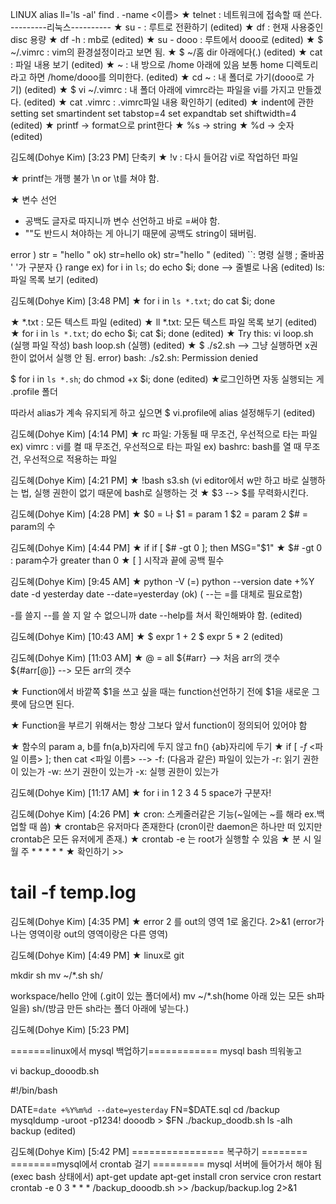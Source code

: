 LINUX
alias ll='ls -al'
find . -name <이름>
★ telnet : 네트워크에 접속할 때 쓴다.
---------리눅스----------
★ su - : 루트로 전환하기 (edited) 
★ df : 현재 사용중인 disc 용량
★ df -h : mb로 (edited) 
★ su - dooo : 루트에서 dooo로 (edited) 
★
$ ~/.vimrc : vim의 환경설정이라고 보면 됨.
★
$ ~/홈 dir 아래에다(.) (edited) 
★ cat : 파일 내용 보기 (edited) 
★ ~ : 내 방으로 /home 아래에 있음
보통 home 디렉토리라고 하면 /home/dooo를 의미한다. (edited) 
★ cd ~ : 내 폴더로 가기(dooo로 가기) (edited) 
★ $ vi ~/.vimrc
: 내 폴더 아래에 vimrc라는 파일을 vi를 가지고 만들겠다. (edited) 
★ cat .vimrc : .vimrc파일 내용 확인하기 (edited) 
★ indent에 관한 setting
set smartindent
set tabstop=4
set expandtab
set shiftwidth=4 (edited) 
★ printf -> format으로 print한다
★ %s -> string
★ %d -> 숫자 (edited) 

김도혜(Dohye Kim) [3:23 PM]
단축키 ★ !v : 다시 들어감 vi로 작업하던 파일

★ printf는 개행 불가 \n or \t를 쳐야 함.

★ 변수 선언
- 공백도 글자로 따지니까 변수 선언하고 바로 =써야 함.
- ""도 반드시 쳐야하는 게 아니기 때문에 공백도 string이 돼버림.

error ) str = "hello "
ok) str=hello
ok) str="hello " (edited) 
``: 명령 실행
; 줄바꿈
' '가 구분자
{} range
ex) for i in `ls`; do echo $i; done --> 줄별로 나옴 (edited) 
ls: 파일 목록 보기 (edited) 

김도혜(Dohye Kim) [3:48 PM]
★ for i in `ls *.txt`; do cat $i; done

★ *.txt : 모든 텍스트 파일 (edited) 
★ ll *.txt: 모든 텍스트 파일 목록 보기 (edited) 
★ for i in `ls *.txt`; do echo $i; cat $i; done (edited) 
★ Try this: vi loop.sh (실행 파일 작성)
             bash loop.sh (실행) (edited) 
★ $ ./s2.sh   --> 그냥 실행하면 x권한이 없어서 실행 안 됨.
error) bash: ./s2.sh: Permission denied

$ for i in `ls *.sh`; do chmod +x $i; done (edited) 
★로그인하면 자동 실행되는 게 .profile 폴더

따라서 alias가 계속 유지되게 하고 싶으면
$ vi.profile에 alias 설정해두기 (edited) 

김도혜(Dohye Kim) [4:14 PM]
★ rc 파일: 가동될 때 무조건, 우선적으로 타는 파일
ex) vimrc : vi를 켤 때 무조건, 우선적으로 타는 파일
ex) bashrc: bash를 열 때 무조건, 우선적으로 적용하는 파일

김도혜(Dohye Kim) [4:21 PM]
★ !bash s3.sh (vi editor에서 w만 하고 바로 실행하는 법, 실행 권한이 없기 때문에 bash로 실행하는 것
★ \$3 --> $를 무력화시킨다.

김도혜(Dohye Kim) [4:28 PM]
★ $0 = 나
   $1 = param 1
   $2 = param 2
   $# = param의 수

김도혜(Dohye Kim) [4:44 PM]
★ if
if [ $# -gt 0 ]; then
   MSG="$1"
★ $# -gt 0 : param수가 greater than 0
★ [ ] 시작과 끝에 공백 필수

김도혜(Dohye Kim) [9:45 AM]
★  python -V
(=) python --version
     date +%Y
     date -d yesterday
     date --date=yesterday (ok)
( --는 =를 대체로 필요로함)

  -를 쓸지 --를 쓸 지 알 수 없으니까 date --help를 쳐서 확인해봐야 함. (edited) 



김도혜(Dohye Kim) [10:43 AM]
★ $ expr 1 + 2
   $ expr 5 \* 2 (edited) 

김도혜(Dohye Kim) [11:03 AM]
★ @ = all
${#arr}  --> 처음 arr의 갯수
${#arr[@]} --> 모든 arr의 갯수

★ Function에서 바깥쪽 $1을 쓰고 싶을 때는 function선언하기 전에 $1을 새로운 그릇에 담으면 된다.

★ Function을 부르기 위해서는 항상 그보다 앞서 function이 정의되어 있어야 함

★ 함수의 param a, b를 fn(a,b)자리에 두지 않고 fn() {ab}자리에 두기
★ if [ *-f* <파일 이름> ]; then cat <파일 이름>
--> -f: (다음과 같은) 파일이 있는가
     -r: 읽기 권한이 있는가
     -w: 쓰기 권한이 있는가
     -x: 실행 권한이 있는가

김도혜(Dohye Kim) [11:17 AM]
★ for i in 1 2 3 4 5
space가 구분자!

김도혜(Dohye Kim) [4:26 PM]
★ cron: 스케줄러같은 기능(~일에는 ~를 해라 ex.백업할 때 씀)
★ crontab은 유저마다 존재한다 (cron이란 daemon은 하나만 떠 있지만 crontab은 모든 유저에게 존재.)
★ crontab -e 는 root가 실행할 수 있음
★ 분 시 일 월 주
    *   *   *   *   *
★ 확인하기 >>
# tail -f temp.log

김도혜(Dohye Kim) [4:35 PM]
★ error 2 를 out의 영역 1로 옮긴다.
 2>&1
(error가 나는 영역이랑 out의 영역이랑은 다른 영역)

김도혜(Dohye Kim) [4:49 PM]
★ linux로 git

mkdir sh
mv ~/*.sh sh/

workspace/hello 안에 (.git이 있는 폴더에서)
mv ~/*.sh(home 아래 있는 모든 sh파일을) sh/(방금 만든 sh라는 폴더 아래에 넣는다.)

김도혜(Dohye Kim) [5:23 PM]


=======linux에서 mysql 백업하기============
mysql bash 띄워놓고

vi backup_dooodb.sh

#!/bin/bash

DATE=`date +%Y%m%d --date=yesterday`
FN=$DATE.sql
cd /backup
mysqldump -uroot -p1234! dooodb > $FN
./backup_doodb.sh
ls -alh backup (edited) 

김도혜(Dohye Kim) [5:42 PM]
================ 복구하기 ========
========mysql에서 crontab 걸기 =========
mysql 서버에 들어가서 해야 됨 (exec bash 상태에서)
apt-get update
apt-get install cron
service cron restart
crontab -e
0 3 * * * /backup_dooodb.sh >> /backup/backup.log 2>&1


